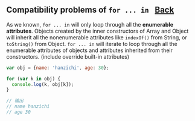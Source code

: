 ## Compatibility problems of `for ... in ` [Back](./../underscore.md)

As we known, `for ... in` will only loop through all the **enumerable attributes**. Objects created by the inner constructors of Array and Object will inherit all the nonenumerable attributes like `indexOf()` from String, or `toString()` from Object. `for ... in` will iterate to loop through all the enumerable attributes of objects and attributes inherited from their constructors. (include override built-in attributes)

```js
var obj = {name: 'hanzichi', age: 30};

for (var k in obj) {
  console.log(k, obj[k]);
}

// 输出
// name hanzichi
// age 30
```